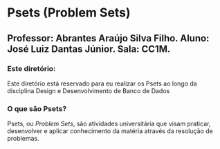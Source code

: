 # Psets (Problem Sets)
## Professor: Abrantes Araújo Silva Filho. Aluno: José Luiz Dantas Júnior. Sala: CC1M.
### Este diretório:
Este diretório está reservado para eu realizar os Psets ao longo da disciplina Design e Desenvolvimento de Banco de Dados
### O que são Psets?
Psets, ou *Problem Sets*, são atividades universitária que visam praticar, desenvolver e aplicar conhecimento da matéria através da resolução de problemas.
